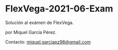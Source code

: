 # FlexVega-2021-06-Exam

Solución al exámen de FlexVega. 

por Miquel García Pérez.

Contacto: miquel.garciapz98@gmail.com
